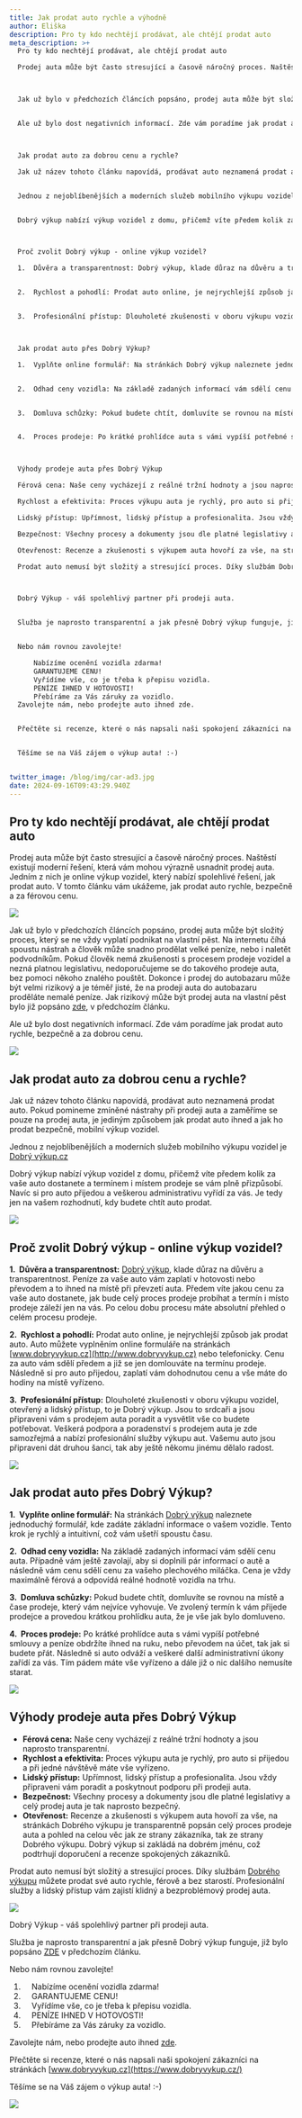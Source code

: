 ```yaml
---
title: Jak prodat auto rychle a výhodně
author: Eliška
description: Pro ty kdo nechtějí prodávat, ale chtějí prodat auto
meta_description: >+
  Pro ty kdo nechtějí prodávat, ale chtějí prodat auto

  Prodej auta může být často stresující a časově náročný proces. Naštěstí existují moderní řešení, která vám mohou výrazně usnadnit prodej auta. Jedním z nich je online výkup vozidel, který nabízí spolehlivé řešení, jak prodat auto. V tomto článku vám ukážeme, jak prodat auto rychle, bezpečně a za férovou cenu.



  Jak už bylo v předchozích článcích popsáno, prodej auta může být složitý proces, který se ne vždy vyplatí podnikat na vlastní pěst. Na internetu číhá spoustu nástrah a člověk může snadno prodělat velké peníze, nebo i naletět podvodníkům. Pokud člověk nemá zkušenosti s procesem prodeje vozidel a nezná platnou legislativu, nedoporučujeme se do takového prodeje auta, bez pomoci někoho znalého pouštět. Dokonce i prodej do autobazaru může být velmi rizikový a je téměř jisté, že na prodeji auta do autobazaru proděláte nemalé peníze. Jak rizikový může být prodej auta na vlastní pěst bylo již popsáno zde, v předchozím článku. 


  Ale už bylo dost negativních informací. Zde vám poradíme jak prodat auto rychle, bezpečně a za dobrou cenu.



  Jak prodat auto za dobrou cenu a rychle?

  Jak už název tohoto článku napovídá, prodávat auto neznamená prodat auto. Pokud pomineme zmíněné nástrahy při prodeji auta a zaměříme se pouze na prodej auta, je jediným způsobem jak prodat auto ihned a jak ho prodat bezpečně, mobilní výkup vozidel. 


  Jednou z nejoblíbenějších a moderních služeb mobilního výkupu vozidel je Dobrý výkup.cz  


  Dobrý výkup nabízí výkup vozidel z domu, přičemž víte předem kolik za vaše auto dostanete a termínem i místem prodeje se vám plně přizpůsobí. Navíc si pro auto přijedou a veškerou administrativu vyřídí za vás. Je tedy jen na vašem rozhodnutí, kdy budete chtít auto prodat. 



  Proč zvolit Dobrý výkup - online výkup vozidel?

  1.  Důvěra a transparentnost: Dobrý výkup, klade důraz na důvěru a transparentnost. Peníze za vaše auto vám zaplatí v hotovosti nebo převodem a to ihned na místě při převzetí auta. Předem víte jakou cenu za vaše auto dostanete, jak bude celý proces prodeje probíhat a termín i místo prodeje záleží jen na vás. Po celou dobu procesu máte absolutní přehled o celém procesu prodeje.


  2.  Rychlost a pohodlí: Prodat auto online, je nejrychlejší způsob jak prodat auto. Auto můžete vyplněním online formuláře na stránkách www.dobryvykup.cz nebo telefonicky. Cenu za auto vám sdělí předem a již se jen domlouváte na termínu prodeje. Následně si pro auto přijedou, zaplatí vám dohodnutou cenu a vše máte do hodiny na místě vyřízeno.


  3.  Profesionální přístup: Dlouholeté zkušenosti v oboru výkupu vozidel, otevřený a lidský přístup, to je Dobrý výkup. Jsou to srdcaři a jsou připraveni vám s prodejem auta poradit a vysvětlit vše co budete potřebovat. Veškerá podpora a poradenství s prodejem auta je zde samozřejmá a nabízí profesionální služby výkupu aut. Vašemu auto jsou připraveni dát druhou šanci, tak aby ještě někomu jinému dělalo radost. 



  Jak prodat auto přes Dobrý Výkup?

  1.  Vyplňte online formulář: Na stránkách Dobrý výkup naleznete jednoduchý formulář, kde zadáte základní informace o vašem vozidle. Tento krok je rychlý a intuitivní, což vám ušetří spoustu času.


  2.  Odhad ceny vozidla: Na základě zadaných informací vám sdělí cenu auta. Případně vám ještě zavolají, aby si doplnili pár informací o autě a následně vám cenu sdělí cenu za vašeho plechového miláčka. Cena je vždy maximálně férová a odpovídá reálné hodnotě vozidla na trhu.


  3.  Domluva schůzky: Pokud budete chtít, domluvíte se rovnou na místě a čase prodeje, který vám nejvíce vyhovuje. Ve zvolený termín k vám přijede prodejce a provedou krátkou prohlídku auta, že je vše jak bylo domluveno.


  4.  Proces prodeje: Po krátké prohlídce auta s vámi vypíší potřebné smlouvy a peníze obdržíte ihned na ruku, nebo převodem na účet, tak jak si budete přát. Následně si auto odváží a veškeré další administrativní úkony zařídí za vás. Tím pádem máte vše vyřízeno a dále již o nic dalšího nemusíte starat.



  Výhody prodeje auta přes Dobrý Výkup

  Férová cena: Naše ceny vycházejí z reálné tržní hodnoty a jsou naprosto transparentní.

  Rychlost a efektivita: Proces výkupu auta je rychlý, pro auto si přijedou a při jedné návštěvě máte vše vyřízeno.

  Lidský přístup: Upřímnost, lidský přístup a profesionalita. Jsou vždy připraveni vám poradit a poskytnout podporu při prodeji auta.

  Bezpečnost: Všechny procesy a dokumenty jsou dle platné legislativy a celý prodej auta je tak naprosto bezpečný.

  Otevřenost: Recenze a zkušenosti s výkupem auta hovoří za vše, na stránkách Dobrého výkupu je transparentně popsán celý proces prodeje auta a pohled na celou věc jak ze strany zákazníka, tak ze strany Dobrého výkupu. Dobrý výkup si zakládá na dobrém jménu, což podtrhují doporučení a recenze spokojených zákazníků.

  Prodat auto nemusí být složitý a stresující proces. Díky službám Dobrého výkupu můžete prodat své auto rychle, férově a bez starostí. Profesionální služby a lidský přístup vám zajistí klidný a bezproblémový prodej auta.



  Dobrý Výkup - váš spolehlivý partner při prodeji auta.


  Služba je naprosto transparentní a jak přesně Dobrý výkup funguje, již bylo popsáno ZDE v předchozím článku.  


  Nebo nám rovnou zavolejte!

      Nabízíme ocenění vozidla zdarma!
      GARANTUJEME CENU!
      Vyřídíme vše, co je třeba k přepisu vozidla.
      PENÍZE IHNED V HOTOVOSTI!
      Přebíráme za Vás záruky za vozidlo.
  Zavolejte nám, nebo prodejte auto ihned zde.


  Přečtěte si recenze, které o nás napsali naši spokojení zákazníci na stránkách www.dobryvykup.cz


  Těšíme se na Váš zájem o výkup auta! :-)


twitter_image: /blog/img/car-ad3.jpg
date: 2024-09-16T09:43:29.940Z
---
```

## Pro ty kdo nechtějí prodávat, ale chtějí prodat auto



Prodej auta může být často stresující a časově náročný proces. Naštěstí existují moderní řešení, která vám mohou výrazně usnadnit prodej auta. Jedním z nich je online výkup vozidel, který nabízí spolehlivé řešení, jak prodat auto. V tomto článku vám ukážeme, jak prodat auto rychle, bezpečně a za férovou cenu.

![](/blog/img/info-icon.png)

Jak už bylo v předchozích článcích popsáno, prodej auta může být složitý proces, který se ne vždy vyplatí podnikat na vlastní pěst. Na internetu číhá spoustu nástrah a člověk může snadno prodělat velké peníze, nebo i naletět podvodníkům. Pokud člověk nemá zkušenosti s procesem prodeje vozidel a nezná platnou legislativu, nedoporučujeme se do takového prodeje auta, bez pomoci někoho znalého pouštět. Dokonce i prodej do autobazaru může být velmi rizikový a je téměř jisté, že na prodeji auta do autobazaru proděláte nemalé peníze. Jak rizikový může být prodej auta na vlastní pěst bylo již popsáno [zde](https://www.dobryvykup.cz/blog/2021/08/pozor-na-rizika-p%C5%99i-prodeji-vozu-na-inzer%C3%A1t), v předchozím článku. 

Ale už bylo dost negativních informací. Zde vám poradíme jak prodat auto rychle, bezpečně a za dobrou cenu.

![](/blog/img/credible-pay-car-.jpg)

## Jak prodat auto za dobrou cenu a rychle?

Jak už název tohoto článku napovídá, prodávat auto neznamená prodat auto. Pokud pomineme zmíněné nástrahy při prodeji auta a zaměříme se pouze na prodej auta, je jediným způsobem jak prodat auto ihned a jak ho prodat bezpečně, mobilní výkup vozidel. 

Jednou z nejoblíbenějších a moderních služeb mobilního výkupu vozidel je [Dobrý výkup.cz](http://dobryvykup.cz)  

Dobrý výkup nabízí výkup vozidel z domu, přičemž víte předem kolik za vaše auto dostanete a termínem i místem prodeje se vám plně přizpůsobí. Navíc si pro auto přijedou a veškerou administrativu vyřídí za vás. Je tedy jen na vašem rozhodnutí, kdy budete chtít auto prodat. 

![](/blog/img/interiér3.jpg)

## **Proč zvolit Dobrý výkup - online výkup vozidel?**

**1.  Důvěra a transparentnost:** [Dobrý výkup](https://www.dobryvykup.cz/), klade důraz na důvěru a transparentnost. Peníze za vaše auto vám zaplatí v hotovosti nebo převodem a to ihned na místě při převzetí auta. Předem víte jakou cenu za vaše auto dostanete, jak bude celý proces prodeje probíhat a termín i místo prodeje záleží jen na vás. Po celou dobu procesu máte absolutní přehled o celém procesu prodeje.

**2.  Rychlost a pohodlí:** Prodat auto online, je nejrychlejší způsob jak prodat auto. Auto můžete vyplněním online formuláře na stránkách [www.dobryvykup.cz](http://www.dobryvykup.cz) nebo telefonicky. Cenu za auto vám sdělí předem a již se jen domlouváte na termínu prodeje. Následně si pro auto přijedou, zaplatí vám dohodnutou cenu a vše máte do hodiny na místě vyřízeno.

**3.  Profesionální přístup:** Dlouholeté zkušenosti v oboru výkupu vozidel, otevřený a lidský přístup, to je Dobrý výkup. Jsou to srdcaři a jsou připraveni vám s prodejem auta poradit a vysvětlit vše co budete potřebovat. Veškerá podpora a poradenství s prodejem auta je zde samozřejmá a nabízí profesionální služby výkupu aut. Vašemu auto jsou připraveni dát druhou šanci, tak aby ještě někomu jinému dělalo radost. 

![](/blog/img/info-icon.png)

## Jak prodat auto přes Dobrý Výkup?

**1.  Vyplňte online formulář:** Na stránkách [Dobrý výkup](https://www.dobryvykup.cz/) naleznete jednoduchý formulář, kde zadáte základní informace o vašem vozidle. Tento krok je rychlý a intuitivní, což vám ušetří spoustu času.

**2.  Odhad ceny vozidla:** Na základě zadaných informací vám sdělí cenu auta. Případně vám ještě zavolají, aby si doplnili pár informací o autě a následně vám cenu sdělí cenu za vašeho plechového miláčka. Cena je vždy maximálně férová a odpovídá reálné hodnotě vozidla na trhu.

**3.  Domluva schůzky:** Pokud budete chtít, domluvíte se rovnou na místě a čase prodeje, který vám nejvíce vyhovuje. Ve zvolený termín k vám přijede prodejce a provedou krátkou prohlídku auta, že je vše jak bylo domluveno.

**4.  Proces prodeje:** Po krátké prohlídce auta s vámi vypíší potřebné smlouvy a peníze obdržíte ihned na ruku, nebo převodem na účet, tak jak si budete přát. Následně si auto odváží a veškeré další administrativní úkony zařídí za vás. Tím pádem máte vše vyřízeno a dále již o nic dalšího nemusíte starat.

![](/blog/img/sell-5301472_1920.jpg)

## Výhody prodeje auta přes Dobrý Výkup

* **Férová cena:** Naše ceny vycházejí z reálné tržní hodnoty a jsou naprosto transparentní.
* **Rychlost a efektivita:** Proces výkupu auta je rychlý, pro auto si přijedou a při jedné návštěvě máte vše vyřízeno.
* **Lidský přístup:** Upřímnost, lidský přístup a profesionalita. Jsou vždy připraveni vám poradit a poskytnout podporu při prodeji auta.
* **Bezpečnost:** Všechny procesy a dokumenty jsou dle platné legislativy a celý prodej auta je tak naprosto bezpečný.
* **Otevřenost:** Recenze a zkušenosti s výkupem auta hovoří za vše, na stránkách Dobrého výkupu je transparentně popsán celý proces prodeje auta a pohled na celou věc jak ze strany zákazníka, tak ze strany Dobrého výkupu. Dobrý výkup si zakládá na dobrém jménu, což podtrhují doporučení a recenze spokojených zákazníků.

Prodat auto nemusí být složitý a stresující proces. Díky službám [Dobrého výkupu](https://www.dobryvykup.cz/) můžete prodat své auto rychle, férově a bez starostí. Profesionální služby a lidský přístup vám zajistí klidný a bezproblémový prodej auta.

![](/blog/img/obrázek1.jpg)

Dobrý Výkup - váš spolehlivý partner při prodeji auta.

Služba je naprosto transparentní a jak přesně Dobrý výkup funguje, již bylo popsáno [ZDE](https://www.dobryvykup.cz/blog/2021/09/jak-prob%C3%ADh%C3%A1-samotn%C3%BD-v%C3%BDkup-aut-s-dobr%C3%BDm-v%C3%BDkupem) v předchozím článku.  

Nebo nám rovnou zavolejte!

1.     Nabízíme ocenění vozidla zdarma!
2.     GARANTUJEME CENU!
3.     Vyřídíme vše, co je třeba k přepisu vozidla.
4.     PENÍZE IHNED V HOTOVOSTI!
5.     Přebíráme za Vás záruky za vozidlo.

Zavolejte nám, nebo prodejte auto ihned [zde](https://www.dobryvykup.cz/#bottom).

Přečtěte si recenze, které o nás napsali naši spokojení zákazníci na stránkách [www.dobryvykup.cz](https://www.dobryvykup.cz/)

Těšíme se na Váš zájem o výkup auta! :-)

![](https://lh7-rt.googleusercontent.com/docsz/AD_4nXfsCaV855faJBnyub6LBebju8H2AkH43o2bPTNQNDiyV5WIWQRSaCFXEmfxR6k0DsZ1tCrp18Kiy_y8IKAm9ZVvU8gqrH4VcsulBc5BPiGGcfTX-QEYSv-LM9Yx38OUHGVS9s8rietskm0b0XHrv-wHy8w?key=CTtjTztM_zXrFBim7Tw3AA)

<!--EndFragment-->